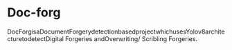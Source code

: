 # Doc-forg
DocForgisaDocumentForgerydetectionbasedprojectwhichusesYolov8architecturetodetectDigital Forgeries  andOverwriting/ Scribling Forgeries.
